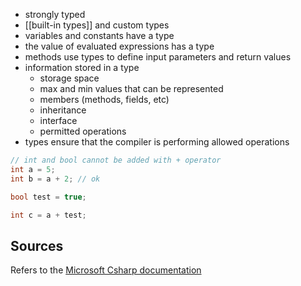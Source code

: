 - strongly typed
- [[built-in types]] and custom types
- variables and constants have a type
- the value of evaluated expressions has a type
- methods use types to define input parameters and return values
- information stored in a type
	- storage space
	- max and min values that can be represented
	- members (methods, fields, etc)
	- inheritance
	- interface
	- permitted operations
- types ensure that the compiler is performing allowed operations

```cs
// int and bool cannot be added with + operator
int a = 5;
int b = a + 2; // ok

bool test = true;

int c = a + test;
```

## Sources
Refers to the [Microsoft Csharp documentation](https://learn.microsoft.com/en-us/dotnet/csharp/fundamentals/types/)

